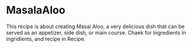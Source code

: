 # MasalaAloo 
This recipe is about creating Masal Aloo, a very delicious dish that can be served as an appetizer, side dish, or main course.
Chaek for Ingredients in ingridients, and recipe in Recipe.
